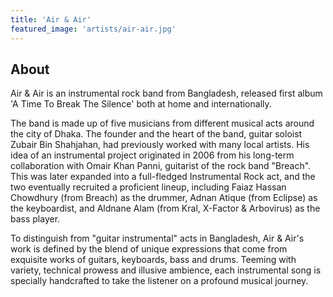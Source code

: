 ```yaml
---
title: 'Air & Air'
featured_image: 'artists/air-air.jpg'
---
```


## About

Air & Air is an instrumental rock band from Bangladesh, released first album 'A Time To Break The Silence' both at home and internationally.

The band is made up of five musicians from different musical acts around the city of Dhaka. The founder and the heart of the band, guitar soloist Zubair Bin Shahjahan, had previously worked with many local artists. His idea of an instrumental project originated in 2006 from his long-term collaboration with Omair Khan Panni, guitarist of the rock band "Breach". This was later expanded into a full-fledged Instrumental Rock act, and the two eventually recruited a proficient lineup, including Faiaz Hassan Chowdhury (from Breach) as the drummer, Adnan Atique (from Eclipse) as the keyboardist, and Aldnane Alam (from Kral, X-Factor & Arbovirus) as the bass player.

To distinguish from "guitar instrumental" acts in Bangladesh, Air & Air's work is defined by the blend of unique expressions that come from exquisite works of guitars, keyboards, bass and drums. Teeming with variety, technical prowess and illusive ambience, each instrumental song is specially handcrafted to take the listener on a profound musical journey.
